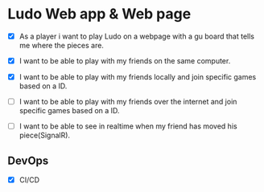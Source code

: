 # Ludo Web app & Web page

- [x] As a player i want to play Ludo on a webpage with a gu board that tells me where the pieces are.

- [x] I want to be able to play with my friends on the same computer.

- [x] I want to be able to play with my friends locally and join specific games based on a ID.

- [ ] I want to be able to play with my friends over the internet and join specific games based on a ID.

- [ ] I want to be able to see in realtime when my friend has moved his piece(SignalR).


## DevOps
- [x] CI/CD
